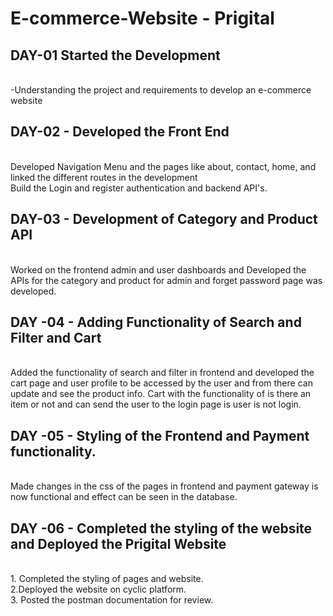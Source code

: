 # E-commerce-Website - Prigital

## DAY-01 Started the Development

<br> -Understanding the project and requirements to develop an e-commerce website<br>

## DAY-02 - Developed the Front End

<br>Developed Navigation Menu and the pages like about, contact, home, and linked the different routes in the development<br>
Build the Login and register authentication and backend API's.<br>

## DAY-03 - Development of Category and Product API

<br> Worked on the frontend admin and user dashboards and Developed the APIs for the category and product for admin and forget password page was developed. <br>

## DAY -04 - Adding Functionality of Search and Filter and Cart

<br> Added the functionality of search and filter in frontend and developed the cart page and user profile to be accessed by the user and from there can update and see the product info. Cart with the functionality of is there an item or not and can send the user to the login page is user is not login. <br>

## DAY -05 - Styling of the Frontend and Payment functionality.

<br>Made changes in the css of the pages in frontend and payment gateway is now functional and effect can be seen in the database.<br>

## DAY -06 - Completed the styling of the website and Deployed the Prigital Website

<br>1. Completed the styling of pages and website.<br>2.Deployed the website on cyclic platform.<br>3. Posted the postman documentation for review.<br>
